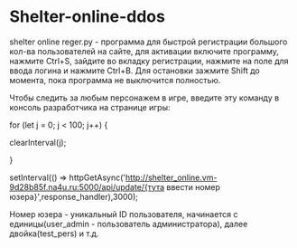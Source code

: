 # Shelter-online-ddos

shelter online reger.py - программа для быстрой регистрации большого кол-ва пользователей на сайте, для активации включите программу, нажмите Ctrl+S, зайдите во вкладку регистрации, нажмите на поле для ввода логина и нажмите Ctrl+B. Для остановки зажмите Shift до момента, пока программа не выключится полностью.

Чтобы следить за любым персонажем в игре, введите эту команду в консоль разработчика на странице игры:

for (let j = 0; j < 100; j++) {

clearInterval(j);

}

setInterval(() => httpGetAsync('http://shelter_online.vm-9d28b85f.na4u.ru:5000/api/update/{тута ввести номер юзера}',response_handler),3000);

Номер юзера - уникальный ID пользователя, начинается с единицы(user_admin - пользователь администратора), далее двойка(test_pers) и т.д.
